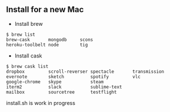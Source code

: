 ## Install for a new Mac

- Install brew
```
$ brew list
brew-cask	    mongodb		scons
heroku-toolbelt	node		tig
```

- Install cask
```
$ brew cask list
dropbox		    scroll-reverser	spectacle	    transmission
evernote	    sketch		    spotify		    vlc
google-chrome	skype		    steam
iterm2		    slack		    sublime-text
mailbox		    sourcetree		testflight
```

install.sh is work in progress